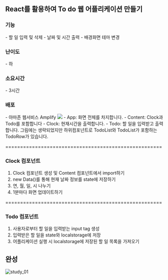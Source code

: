 <h2>React를 활용하여 To do 웹 어플리케이션 만들기</h2>
<h3>기능</h3>
- 할 일 입력 및 삭제
- 날짜 및 시간 출력
- 배경화면 테마 변경

<h3>난이도</h3>
- 하
 
<h3>소요시간</h3>
- 3시간

<h3>배포</h3>
- 아마존 웹서비스 Amplify 

<img src="https://img1.daumcdn.net/thumb/R1280x0/?scode=mtistory2&fname=https%3A%2F%2Fblog.kakaocdn.net%2Fdn%2Fmo0xh%2Fbtqw7wabtea%2FTO4RcKR7vFOrklBlwo8ZT0%2Fimg.png" />
- App: 화면 전체를 차지합니다.
- Content: Clock과 Todo를 포함합니다
- Clock: 현재시간을 출력합니다.
- Todo: 할 일을 입력받고 출력합니다. 그림에는 생략되었지만 하위컴포넌트로 TodoList와 TodoList가 포함하는 TodoRow가 있습니다.

=====================================================

<h3>Clock 컴포넌트</h3>
<ol>
  <li>Clock 컴포넌트 생성 및 Content 컴포넌트에서 import하기</li>
  <li>new Data()를 통해 현재 날짜 정보를 state에 저장하기</li>
  <li>연, 월, 일, 시 나누기</li>
  <li>1분마다 화면 업데이트하기</li>
</ol>

=====================================================

<h3>Todo 컴포넌트</h3>
<ol>
  <li>사용자로부터 할 일을 입력받는 input tag 생성</li>
  <li>입력받은 할 일을 state와 localstorage에 저장</li>
  <li>어플리케이션 실행 시 localstorage에 저장된 할 일 목록을 가져오기</li>
</ol>

<h2>완성</h2>

![study_01](https://user-images.githubusercontent.com/61222924/96547942-ee518f80-12e7-11eb-8cf5-9506440652e7.png)
